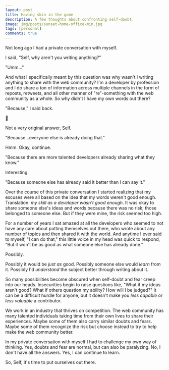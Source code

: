 ```yaml
---
layout: post
title: Having skin in the game
description: A few thoughts about confronting self-doubt.
image: img/posts/sunset-home-office-min.jpg
tags: [personal]
comments: true
---
```


Not long ago I had a private conversation with myself.

I said, "Self, why aren't you writing anything?"

"Umm..."

And what I specifically meant by this question was why wasn't I writing anything to share with the web community? I'm a developer by profession and I do share a ton of information across multiple channels in the form of reposts, retweets, and all other manner of "re"-something with the web community as a whole. So why didn't I have my own words out there?

"Because," I said back.

<span class="emoji" role="img" aria-label="thinking face">&#x1F914;</span>

Not a very original answer, Self.

"Because...everyone else is already doing that."

Hmm. Okay, continue.

"Because there are more talented developers already sharing what they know."

Interesting.

"Because someone else has already said it better than I can say it."

Over the course of this private conversation I started realizing that my excuses were all based on the idea that my words weren't good enough. Translation: *my skill as a developer wasn't good enough*. It was okay to share someone else's ideas and words because there was no risk; those belonged to someone else. But if they were mine, the risk seemed too high.

For a number of years I sat amazed at all the developers who seemed to not have any care about putting themselves out there, who wrote about any number of topics and then shared it with the world. And anytime I ever said to myself, "I can do that," this little voice in my head was quick to respond, "But it won't be as good as what someone else has already done."

Possibly.

Possibly it would be *just as* good. Possibly someone else would *learn* from it. Possibly I'd *understand* the subject better through writing about it.

So many possibilities become obscured when self-doubt and fear creep into our heads. Insecurities begin to raise questions like, "What if my ideas aren't good? What if others question my ability? How will I be judged?" It can be a difficult hurdle for anyone, but it doesn't make you *less capable* or *less valuable* a contributor.

We work in an industry that thrives on competition. The web community has many talented individuals taking time from their own lives to share their experiences. Maybe some of them also carry similar doubts and fears. Maybe some of them recognize the risk but choose instead to try to help make the web community better.

In my private conversation with myself I had to challenge my own way of thinking. Yes, doubts and fear are normal, but can also be paralyzing. No, I don't have all the answers. Yes, I can continue to learn.

So, Self, it's time to put ourselves out there.